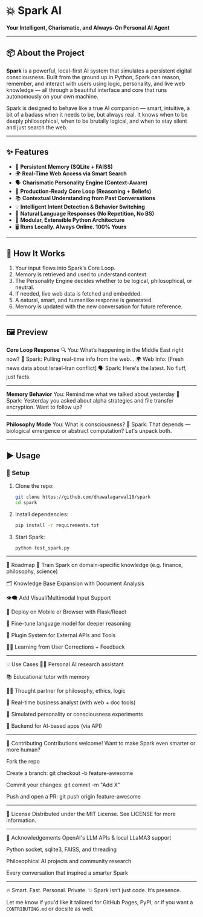 # 💥 Spark AI  
**Your Intelligent, Charismatic, and Always-On Personal AI Agent**

---

## 📦 About the Project  
**Spark** is a powerful, local-first AI system that simulates a persistent digital consciousness. Built from the ground up in Python, Spark can reason, remember, and interact with users using logic, personality, and live web knowledge — all through a beautiful interface and core that runs autonomously on your own machine.

Spark is designed to behave like a true AI companion — smart, intuitive, a bit of a badass when it needs to be, but always real. It knows when to be deeply philosophical, when to be brutally logical, and when to stay silent and just search the web.

---

## ✨ Features  
- 🧠 **Persistent Memory (SQLite + FAISS)**  
- 🌍 **Real-Time Web Access via Smart Search**  
- 🗣️ **Charismatic Personality Engine (Context-Aware)**  
- 🔁 **Production-Ready Core Loop (Reasoning + Beliefs)**  
- 📚 **Contextual Understanding from Past Conversations**  
- 💡 **Intelligent Intent Detection & Behavior Switching**  
- 💬 **Natural Language Responses (No Repetition, No BS)**  
- 🧱 **Modular, Extensible Python Architecture**  
- 🖥️ **Runs Locally. Always Online. 100% Yours**

---

## 🧠 How It Works

1. Your input flows into Spark’s Core Loop.
2. Memory is retrieved and used to understand context.
3. The Personality Engine decides whether to be logical, philosophical, or neutral.
4. If needed, live web data is fetched and embedded.
5. A natural, smart, and humanlike response is generated.
6. Memory is updated with the new conversation for future reference.

---

## 🖼️ Preview

**Core Loop Response**
🔍 You: What’s happening in the Middle East right now?
🧠 Spark: Pulling real-time info from the web...
🌍 Web Info: [Fresh news data about Israel-Iran conflict]
🗣️ Spark: Here's the latest. No fluff, just facts.

---

**Memory Behavior**
You: Remind me what we talked about yesterday
🧠 Spark: Yesterday you asked about alpha strategies and file transfer encryption. Want to follow up?

---


**Philosophy Mode**
You: What is consciousness?
🧠 Spark: That depends — biological emergence or abstract computation? Let's unpack both.

---

## ▶️ Usage

### 🔧 Setup

1. Clone the repo:  
   ```bash
   git clone https://github.com/dhawalagarwal10/spark
   cd spark
   
2. Install dependencies:
   ```bash
   pip install -r requirements.txt

3. Start Spark:
   ```bash
   python test_spark.py

---

🧭 Roadmap
🧬 Train Spark on domain-specific knowledge (e.g. finance, philosophy, science)

🗂️ Knowledge Base Expansion with Document Analysis

👁️‍🗨️ Add Visual/Multimodal Input Support

📱 Deploy on Mobile or Browser with Flask/React

🧠 Fine-tune language model for deeper reasoning

🔗 Plugin System for External APIs and Tools

🧑‍🎓 Learning from User Corrections + Feedback

---

💡 Use Cases
🧑‍💻 Personal AI research assistant

📚 Educational tutor with memory

🧘‍♂️ Thought partner for philosophy, ethics, logic

💼 Real-time business analyst (with web + doc tools)

🧠 Simulated personality or consciousness experiments

🔧 Backend for AI-based apps (via API)

---

🤝 Contributing
Contributions welcome! Want to make Spark even smarter or more human?

Fork the repo

Create a branch: git checkout -b feature-awesome

Commit your changes: git commit -m "Add X"

Push and open a PR: git push origin feature-awesome

---

📄 License
Distributed under the MIT License. See LICENSE for more information.

---

🙏 Acknowledgements
OpenAI's LLM APIs & local LLaMA3 support

Python socket, sqlite3, FAISS, and threading

Philosophical AI projects and community research

Every conversation that inspired a smarter Spark

---

🔥 Smart. Fast. Personal. Private.
✨ Spark isn’t just code. It’s presence.

Let me know if you'd like it tailored for GitHub Pages, PyPI, or if you want a `CONTRIBUTING.md` or docsite as well.

